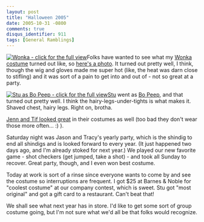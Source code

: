 ```yaml
---
layout: post
title: "Halloween 2005"
date: 2005-10-31 -0800
comments: true
disqus_identifier: 911
tags: [General Ramblings]
---
```

[![Wonka - click for the full
view](https://hyqi8g.dm2304.livefilestore.com/y2ptHRJO3ddR_PaweNB5YQKNgxDGS1W40yoskhzRh16iUjfHOV6Jx-KrCcGzXtc80p9_4_PXMCtHGDJ-_DIRtpZrSGlwgw4P9o5uZ6Y_ySDHBk/20051031wonka_head.jpg?psid=1)](https://hyqi8g.dm2301.livefilestore.com/y2pOLOg9_9FWfhchm6zxIqO42nCcxPgrR36UUhsXn2jRh32X0fJG1JzNVZ3KLig8uC-1gRHxXiTSqFIMm5KV33LlLOEqhGa8SPoenKO9qkEBoA/20051031wonka.jpg?psid=1)Folks
have wanted to see what my [Wonka
costume](/archive/2005/10/02/wonka-costume-complete.aspx) turned out
like, so [here's a
photo](https://hyqi8g.dm2301.livefilestore.com/y2pOLOg9_9FWfhchm6zxIqO42nCcxPgrR36UUhsXn2jRh32X0fJG1JzNVZ3KLig8uC-1gRHxXiTSqFIMm5KV33LlLOEqhGa8SPoenKO9qkEBoA/20051031wonka.jpg?psid=1).
It turned out pretty well, I think, though the wig and gloves made me
super hot (like, the heat was darn close to stifling) and it was sort of
a pain to get into and out of - not so great at a party.
 
 [![Stu as Bo Peep - click for the full
view](https://hyqi8g.dm1.livefilestore.com/y2pJTIU8opQ6kQUitK3BCb600ig4LLzAL5Gl0QyS-ywtHjYuaWYWihktizXluFYcItlZN_7ubbNYlGHNyTKmmXQWkpJnlxiURfr0eWd7yjb7oY/20051031bopeep_head.jpg?psid=1)](https://hyqi8g.dm2302.livefilestore.com/y2pGtuAY0rwxKGQzC98tMye9xGVnTPd9XkG45wLB3e9gF2_JlGHYnOwX-ntcXrbeQhayY6_mqTCD0BBQ8mioT0NZ92FA--1bmzkg6Aqmm53al0/20051031bopeep.jpg?psid=1)[Stu](http://www.stuartthompson.net)
went as [Bo
Peep](https://hyqi8g.dm2302.livefilestore.com/y2pGtuAY0rwxKGQzC98tMye9xGVnTPd9XkG45wLB3e9gF2_JlGHYnOwX-ntcXrbeQhayY6_mqTCD0BBQ8mioT0NZ92FA--1bmzkg6Aqmm53al0/20051031bopeep.jpg?psid=1),
and that turned out pretty well. I think the hairy-legs-under-tights is
what makes it. Shaved chest, hairy legs. Right on, brotha.
 
 [Jenn and Tif looked
great](https://hyqi8g.dm2301.livefilestore.com/y2pshymSTd5ZPmhE47eh97dfn2_rPYb54cJ7SyJPaK_BNWEGhnCVvtvC7fdVO2sgXKcge5utstBz_1_2sUH8654WS2mm205mJRSE4SWyC4S34s/20051031jenn_tif.jpg?psid=1)
in their costumes as well (too bad they don't wear those more often...
:) ).
 
 Saturday night was Jason and Tracy's yearly party, which is the shindig
to end all shindigs and is looked forward to every year. (It just
happened two days ago, and I'm already stoked for next year.) We played
our new favorite game - shot checkers (get jumped, take a shot) - and
took all Sunday to recover. Great party, though, and I even won best
costume.
 
 Today at work is sort of a rinse since everyone wants to come by and
see the costume so interruptions are frequent. I got \$25 at Barnes &
Noble for "coolest costume" at our company contest, which is sweet. Stu
got "most original" and got a gift card to a restaurant. Can't beat
that!
 
 We shall see what next year has in store. I'd like to get some sort of
group costume going, but I'm not sure what we'd all be that folks would
recognize.
